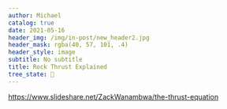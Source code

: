 ```yaml
---
author: Michael
catalog: true
date: 2021-05-16
header_img: /img/in-post/new_header2.jpg
header_mask: rgba(40, 57, 101, .4)
header_style: image
subtitle: No subtitle
title: Rock Thrust Explained
tree_state: 🌱
---
```


https://www.slideshare.net/ZackWanambwa/the-thrust-equation